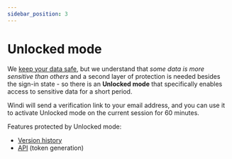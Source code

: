 ```yaml
---
sidebar_position: 3
---
```


# Unlocked mode

We [keep your data safe](/terms/privacy), but we understand that *some data is more sensitive than others* and a second layer of protection is needed besides the sign-in state - so there is an **Unlocked mode** that specifically enables access to sensitive data for a short period.

Windi will send a verification link to your email address, and you can use it to activate Unlocked mode on the current session for 60 minutes.

Features protected by Unlocked mode:

- [Version history](/data/version-history)
- [API](/data/api) (token generation)
